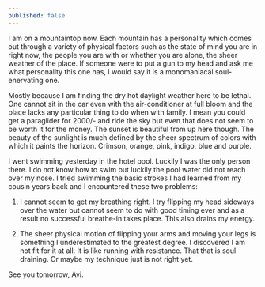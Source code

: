 ```yaml
---
published: false
---
```

I am on a mountaintop now. Each mountain has a personality which comes out through a variety of physical factors such as the state of mind you are in right now, the people you are with or whether you are alone, the sheer weather of the place. If someone were to put a gun to my head and ask me what personality this one has, I would say it is a monomaniacal soul-enervating one.

Mostly because I am finding the dry hot daylight weather here to be lethal. One cannot sit in the car even with the air-conditioner at full bloom and the place lacks any particular thing to do when with family. I mean you could get a paraglider for 2000/- and ride the sky but even that does not seem to be worth it for the money. The sunset is beautiful from up here though. The beauty of the sunlight is much defined by the sheer spectrum of colors with which it paints the horizon. Crimson, orange, pink, indigo, blue and purple.

I went swimming yesterday in the hotel pool. Luckily I was the only person there. I do not know how to swim but luckily the pool water did not reach over my nose. I tried swimming the basic strokes I had learned from my cousin years back and I encountered these two problems:

1. I cannot seem to get my breathing right. I try flipping my head sideways over the water but cannot seem to do with good timing ever and as a result no successful breathe-in takes place. This also drains my energy.

2. The sheer physical motion of flipping your arms and moving your legs is something I underestimated to the greatest degree. I discovered I am not fit for it at all. It is like running with resistance. That that is soul draining. Or maybe my technique just is not right yet.

See you tomorrow,
Avi.